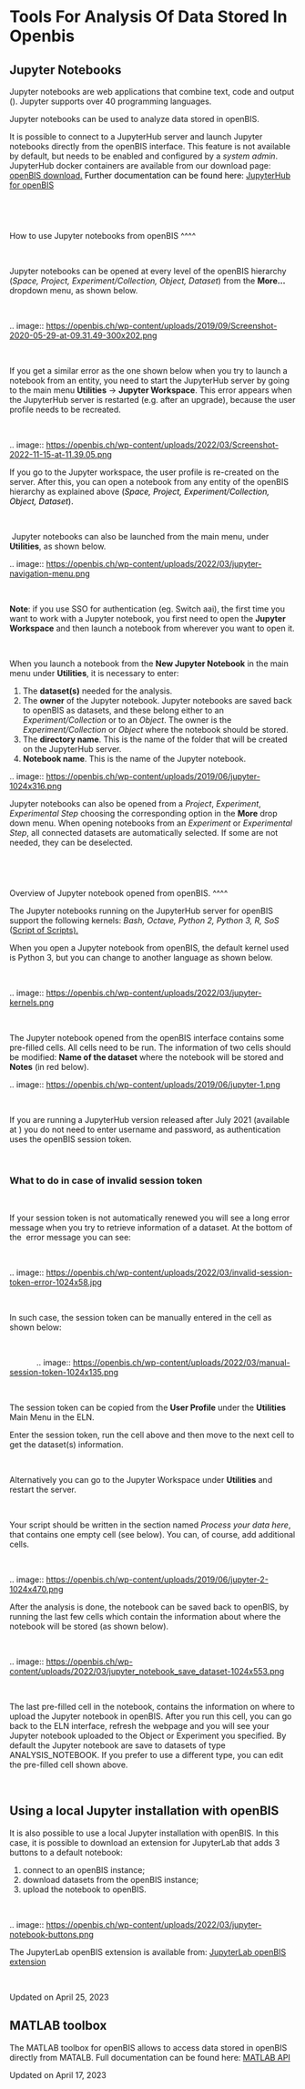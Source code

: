 Tools For Analysis Of Data Stored In Openbis
====
 
Jupyter Notebooks
----



  
Jupyter notebooks are web applications
that combine text, code and output (). Jupyter
supports over 40 programming languages.

Jupyter notebooks can be used to analyze
data stored in openBIS.  
  

It is possible to connect to a JupyterHub
server and launch Jupyter notebooks directly from the openBIS interface.
This feature is not available by default, but needs to be enabled and
configured by a *system admin*. JupyterHub docker containers are
available from our download page: [openBIS
download.](https://wiki-bsse.ethz.ch/display/bis/openBIS+Download+Page)<span
style="color: #000000;"> Further documentation can be found
here: [JupyterHub for
openBIS](https://unlimited.ethz.ch/display/openBISDoc2010/JupyterHub+for+openBIS)  
  

 
-

How to use Jupyter notebooks from openBIS
^^^^

 

Jupyter notebooks can be opened at every
level of the openBIS hierarchy (*Space, Project, Experiment/Collection,
Object, Dataset*) from the **More…** dropdown menu, as shown
below.

 

.. image:: https://openbis.ch/wp-content/uploads/2019/09/Screenshot-2020-05-29-at-09.31.49-300x202.png

 

If you get a similar error as the one shown below when you try to launch
a notebook from an entity, you need to start the JupyterHub server by
going to the main menu **Utilities** -&gt; **Jupyter Workspace**. This
error appears when the JupyterHub server is restarted (e.g. after an
upgrade), because the user profile needs to be recreated.

 

.. image:: https://openbis.ch/wp-content/uploads/2022/03/Screenshot-2022-11-15-at-11.39.05.png

If you go to the Jupyter workspace, the user profile is re-created on
the server. After this, you can open a notebook from any entity of the
openBIS hierarchy as explained above <span
style="color: #000000;">(*Space, Project, Experiment/Collection, Object,
Dataset*).

 

 Jupyter notebooks can also be launched
from the main menu, under **Utilities**, as shown below.

.. image:: https://openbis.ch/wp-content/uploads/2022/03/jupyter-navigation-menu.png

 

**Note**: if you use SSO for authentication (eg. Switch aai), the first
time you want to work with a Jupyter notebook, you first need to open
the **Jupyter Workspace** and then launch a notebook from wherever you
want to open it.

 

When you launch a notebook from the **New
Jupyter Notebook** in the main menu under **Utilities**, it is necessary
to enter:  
  

1.  The **dataset(s)** needed for the
    analysis. 
2.  The **owner** of the Jupyter notebook.
    Jupyter notebooks are saved back to openBIS as datasets, and these
    belong either to an *Experiment/Collection* or to an *Object*. The
    owner is the *Experiment/Collection* or *Object* where the notebook
    should be stored.
3.  The **directory name**. This is the
    name of the folder that will be created on the JupyterHub
    server.
4.  **Notebook name**. This is the name of
    the Jupyter notebook.

.. image:: https://openbis.ch/wp-content/uploads/2019/06/jupyter-1024x316.png

Jupyter notebooks can also be opened from a *Project*, *Experiment*,
*Experimental Step* choosing the corresponding option in the **More**
drop down menu. When opening notebooks from an *Experiment* or
*Experimental Step*, all connected datasets are automatically selected.
If some are not needed, they can be deselected. 

 
-

Overview of Jupyter notebook opened from openBIS.
^^^^

The Jupyter notebooks running on the JupyterHub server for openBIS
support the following kernels: *Bash, Octave, Python 2, Python 3, R,
SoS* ([Script of Scripts).](https://vatlab.github.io/sos-docs/)

When you open a Jupyter notebook from openBIS, the default kernel used
is Python 3, but you can change to another language as shown below.

 

.. image:: https://openbis.ch/wp-content/uploads/2022/03/jupyter-kernels.png

 

  
The Jupyter notebook opened from the
openBIS interface contains some pre-filled cells. All cells need to be
run. The information of two cells should be modified: **Name of the
dataset** where the notebook will be stored and **Notes** (in red
below).

.. image:: https://openbis.ch/wp-content/uploads/2019/06/jupyter-1.png

 

If you are running a JupyterHub version released after July 2021
(available at ) you do not need to
enter username and password, as authentication uses the openBIS session
token.

 

### What to do in case of invalid session token

 

If your session token is not automatically renewed you will see a long
error message when you try to retrieve information of a dataset. At the
bottom of the  error message you can see:

 

.. image:: https://openbis.ch/wp-content/uploads/2022/03/invalid-session-token-error-1024x58.jpg

 

In such case, the session token can be manually entered in the cell as
shown below:

 

           
.. image:: https://openbis.ch/wp-content/uploads/2022/03/manual-session-token-1024x135.png

 

The session token can be copied from the **User Profile** under the
**Utilities** Main Menu in the ELN. 

Enter the session token, run the cell above and then move to the next
cell to get the dataset(s) information.

 

Alternatively you can go to the Jupyter Workspace under **Utilities**
and restart the server.

 

Your script should be written in the
section named *Process your data here*, that contains one empty cell
(see below). You can, of course, add additional cells.

 

.. image:: https://openbis.ch/wp-content/uploads/2019/06/jupyter-2-1024x470.png

After the analysis is done, the notebook
can be saved back to openBIS, by running the last few cells which
contain the information about where the notebook will be stored (as
shown below).

 

.. image:: https://openbis.ch/wp-content/uploads/2022/03/jupyter_notebook_save_dataset-1024x553.png

 

The last pre-filled cell in the notebook, contains the information on
where to upload the Jupyter notebook in openBIS. After you run this
cell, you can go back to the ELN interface, refresh the webpage and you
will see your Jupyter notebook uploaded to the Object or Experiment you
specified. By default the Jupyter notebook are save to datasets of type
ANALYSIS\_NOTEBOOK. If you prefer to use a different type, you can edit
the pre-filled cell shown above.

 

Using a local Jupyter installation with openBIS
----

It is also possible to use a local Jupyter installation with openBIS. In
this case, it is possible to download an extension for JupyterLab that
adds 3 buttons to a default notebook: 

1.  connect to an openBIS instance;
2.  download datasets from the openBIS instance;
3.  upload the notebook to openBIS.

 

.. image:: https://openbis.ch/wp-content/uploads/2022/03/jupyter-notebook-buttons.png

The JupyterLab openBIS extension is
available from: [JupyterLab openBIS
extension](https://www.npmjs.com/package/jupyterlab-openbis)

 



Updated on April 25, 2023
 
MATLAB toolbox
----



  
The MATLAB toolbox for openBIS allows to access data stored in openBIS
directly from MATALB. Full documentation can be found here: [MATLAB
API](https://sissource.ethz.ch/sispub/openbis/-/tree/master/api-openbis-matlab)

Updated on April 17, 2023

